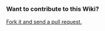 ### Want to contribute to this Wiki?

[Fork it and send a pull request.](https://github.com/sparkfun/Arduino_Apollo3-wiki)